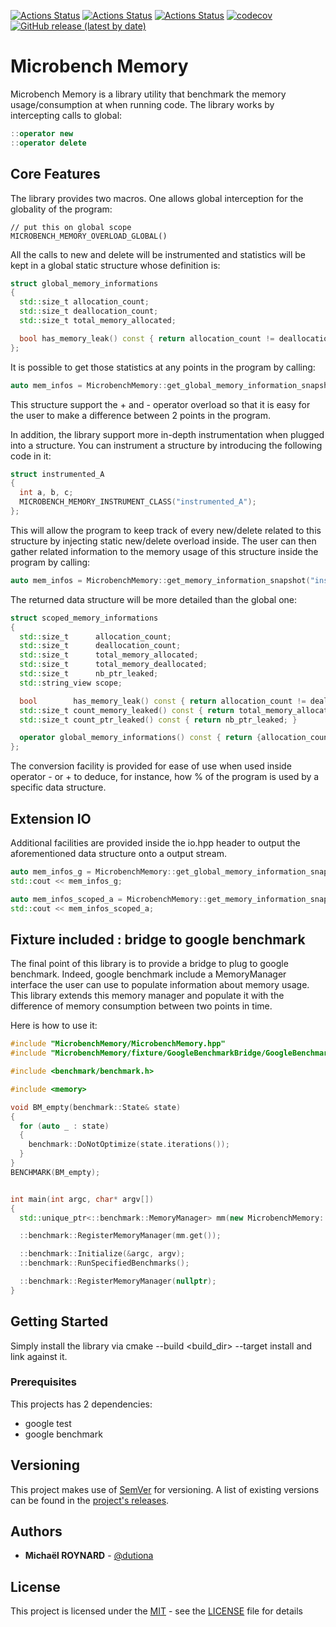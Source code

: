 [![Actions Status](https://github.com/dutiona/MicrobenchMemory/workflows/MacOS/badge.svg)](https://github.com/dutiona/MicrobenchMemory/actions)
[![Actions Status](https://github.com/dutiona/MicrobenchMemory/workflows/Windows/badge.svg)](https://github.com/dutiona/MicrobenchMemory/actions)
[![Actions Status](https://github.com/dutiona/MicrobenchMemory/workflows/Ubuntu/badge.svg)](https://github.com/dutiona/MicrobenchMemory/actions)
[![codecov](https://codecov.io/gh/filipdutescu/modern-cpp-template/branch/master/graph/badge.svg)](https://codecov.io/gh/filipdutescu/modern-cpp-template)
[![GitHub release (latest by date)](https://img.shields.io/github/v/release/filipdutescu/modern-cpp-template)](https://github.com/dutiona/MicrobenchMemory/releases)

# Microbench Memory

Microbench Memory is a library utility that benchmark the memory usage/consumption
at when running code. The library works by intercepting calls to global:

```cpp
::operator new
::operator delete
```

## Core Features

The library provides two macros. One allows global interception for the globality of the program:

```
// put this on global scope
MICROBENCH_MEMORY_OVERLOAD_GLOBAL()
```

All the calls to new and delete will be instrumented and statistics will be kept in a global static structure whose definition is:

```cpp
struct global_memory_informations
{
  std::size_t allocation_count;
  std::size_t deallocation_count;
  std::size_t total_memory_allocated;

  bool has_memory_leak() const { return allocation_count != deallocation_count; }
};
```

It is possible to get those statistics at any points in the program by calling:

```cpp
auto mem_infos = MicrobenchMemory::get_global_memory_information_snapshot();
```

This structure support the + and - operator overload so that it is easy for the user to make a difference between 2 points in the program.

In addition, the library support more in-depth instrumentation when plugged into a structure.
You can instrument a structure by introducing the following code in it:

```cpp
struct instrumented_A
{
  int a, b, c;
  MICROBENCH_MEMORY_INSTRUMENT_CLASS("instrumented_A");
};
```

This will allow the program to keep track of every new/delete related to this structure by injecting static new/delete overload inside.
The user can then gather related information to the memory usage of this structure inside the program by calling:

```cpp
auto mem_infos = MicrobenchMemory::get_memory_information_snapshot("instrumented_A");
```

The returned data structure will be more detailed than the global one:

```cpp
struct scoped_memory_informations
{
  std::size_t      allocation_count;
  std::size_t      deallocation_count;
  std::size_t      total_memory_allocated;
  std::size_t      total_memory_deallocated;
  std::size_t      nb_ptr_leaked;
  std::string_view scope;

  bool        has_memory_leak() const { return allocation_count != deallocation_count || total_memory_allocated != total_memory_deallocated; }
  std::size_t count_memory_leaked() const { return total_memory_allocated - total_memory_deallocated; }
  std::size_t count_ptr_leaked() const { return nb_ptr_leaked; }

  operator global_memory_informations() const { return {allocation_count, deallocation_count, total_memory_allocated}; }
};
```
The conversion facility is provided for ease of use when used inside operator - or + to deduce, for instance, how % of the program is used by a specific data structure.

## Extension IO

Additional facilities are provided inside the io.hpp header to output the aforementioned data structure onto a output stream.

```cpp
auto mem_infos_g = MicrobenchMemory::get_global_memory_information_snapshot();
std::cout << mem_infos_g;

auto mem_infos_scoped_a = MicrobenchMemory::get_memory_information_snapshot("instrumented_A");
std::cout << mem_infos_scoped_a;
```

## Fixture included : bridge to google benchmark

The final point of this library is to provide a bridge to plug to google benchmark.
Indeed, google benchmark include a MemoryManager interface the user can use to populate information about memory usage.
This library extends this memory manager and populate it with the difference of memory consumption between two points in time.

Here is how to use it:

```cpp
#include "MicrobenchMemory/MicrobenchMemory.hpp"
#include "MicrobenchMemory/fixture/GoogleBenchmarkBridge/GoogleBenchmarkBridge.hpp"

#include <benchmark/benchmark.h>

#include <memory>

void BM_empty(benchmark::State& state)
{
  for (auto _ : state)
  {
    benchmark::DoNotOptimize(state.iterations());
  }
}
BENCHMARK(BM_empty);


int main(int argc, char* argv[])
{
  std::unique_ptr<::benchmark::MemoryManager> mm(new MicrobenchMemory::fixtures::GoogleBenchmarkBridge::MemoryManager());

  ::benchmark::RegisterMemoryManager(mm.get());

  ::benchmark::Initialize(&argc, argv);
  ::benchmark::RunSpecifiedBenchmarks();

  ::benchmark::RegisterMemoryManager(nullptr);
}

```

## Getting Started

Simply install the library via cmake --build <build_dir> --target install and link against it.

### Prerequisites

This projects has 2 dependencies:
* google test
* google benchmark

## Versioning

This project makes use of [SemVer](http://semver.org/) for versioning. A list of
existing versions can be found in the
[project's releases](https://github.com/dutiona/MicrobenchMemory/releases).

## Authors

* **Michaël ROYNARD** - [@dutiona](https://github.com/dutiona)

## License

This project is licensed under the [MIT](https://en.wikipedia.org/wiki/MIT_License) - see the
[LICENSE](LICENSE) file for details
